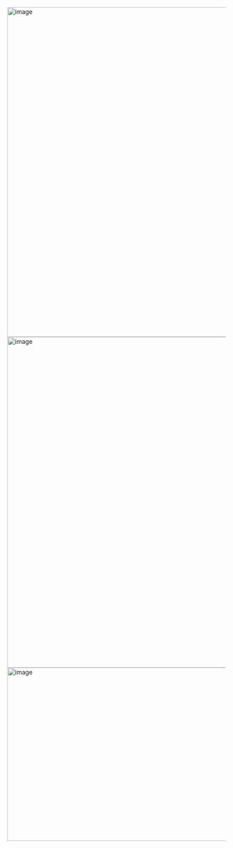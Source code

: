 <img width="1274" height="761" alt="image" src="https://github.com/user-attachments/assets/369a61e7-fd45-45be-b0a8-1dde17b01fdc" />   

<img width="1838" height="763" alt="image" src="https://github.com/user-attachments/assets/19dc4837-33f2-48bc-95c7-7223c6da4c72" />  

<img width="1838" height="400" alt="image" src="https://github.com/user-attachments/assets/4cf822dd-fad8-492e-8f39-a45992c41748" />

